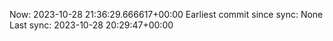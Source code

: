 Now: 2023-10-28 21:36:29.666617+00:00 Earliest commit since sync: None Last sync: 2023-10-28 20:29:47+00:00

